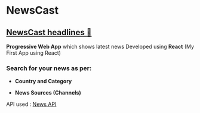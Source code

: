 # NewsCast
## [NewsCast headlines :link:](https://newscast-headlines.firebaseapp.com/) 
**Progressive Web App** which shows latest news
Developed using **React** (My First App using React)

### Search for your news as per:
* **Country and Category**

* **News Sources (Channels)**

API used : [News API](https://newsapi.org/)
